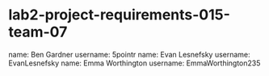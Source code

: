 # lab2-project-requirements-015-team-07
name: Ben Gardner username: 5pointr
name: Evan Lesnefsky username: EvanLesnefsky
name: Emma Worthington username: EmmaWorthington235
